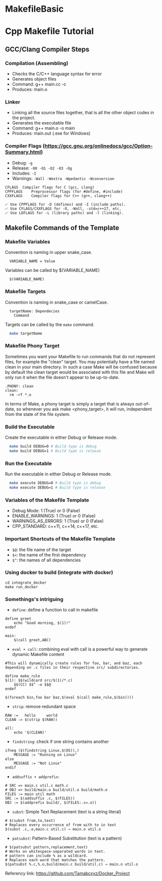 # MakefileBasic

# Cpp Makefile Tutorial

## GCC/Clang Compiler Steps

### Compilation (Assembling)

- Checks the C/C++ language syntax for error
- Generates object files
- Command: g++ main.cc -c
- Produces: main.o

### Linker

- Linking all the source files together, that is all the other object codes in the project.
- Generates the executable file
- Command: g++ main.o -o main
- Produces: main.out (.exe for Windows)

### Compiler Flags (https://gcc.gnu.org/onlinedocs/gcc/Option-Summary.html)

- Debug: ```-g```
- Release: ```-O0 -O1 -O2 -O3 -Og```
- Includes: ```-I```
- Warnings: ```-Wall -Wextra -Wpedantic -Wconversion```

```
CFLAGS	Compiler flags for C (gcc, clang)
CPPFLAGS	Preprocessor flags (for #define, #include)
CXXFLAGS	Compiler flags for C++ (g++, clang++)

✅ Use CPPFLAGS for -D (defines) and -I (include paths).
✅ Use CFLAGS/CXXFLAGS for -O, -Wall, -std=c++17, etc.
✅ Use LDFLAGS for -L (library paths) and -l (linking).
```

## Makefile Commands of the Template

### Makefile Variables

Convention is naming in upper snake_case.

```make
  VARIABLE_NAME = Value
```

Variables can be called by $(VARIABLE_NAME)

```make
  $(VARIABLE_NAME)
```

### Makefile Targets

Convention is naming in snake_case or camelCase.

```make
  targetName: Dependecies
    Command
```

Targets can be called by the ```make``` command.

```bash
  make targetName
```

### Makefile Phony Target

Sometimes you want your Makefile to run commands that do not represent files, for example the "clean" target. You may potentially have a file named clean in your main directory. In such a case Make will be confused because by default the clean target would be associated with this file and Make will only run it when the file doesn't appear to be up-to-date.

```make
.PHONY: clean
clean:
  rm -rf *.o
```

In terms of Make, a phony target is simply a target that is always out-of-date, so whenever you ask make <phony_target>, it will run, independent from the state of the file system.

### Build the Executable

Create the executable in either Debug or Release mode.

```bash
  make build DEBUG=0 # Build type is debug
  make build DEBUG=1 # Build type is release
```

### Run the Executable

Run the executable in either Debug or Release mode.

```bash
  make execute DEBUG=0 # Build type is debug
  make execute DEBUG=1 # Build type is release
```

### Variables of the Makefile Template

- Debug Mode: 1 (True) or 0 (False)
- ENABLE_WARNINGS: 1 (True) or 0 (False)
- WARNINGS_AS_ERRORS: 1 (True) or 0 (False)
- CPP_STANDARD: c++11, c++14, c++17, etc.

### Important Shortcuts of the Makefile Template

- ```$@```: the file name of the target
- ```$<```: the name of the first dependency
- ```$^```: the names of all dependencies


### Using docker to build (integrate with docker)

```
cd integrate_docker
make run_docker
```

### Somethings's intriguing
- ```define```: define a function to call in makefile
```
define greet
	echo "Good morning, $(1)!"
endef

main:
	$(call greet,ABC)
```
- ```eval + call```: combining eval with call is a powerful way to generate dynamic Makefile content
```
#This will dynamically create rules for foo, bar, and baz, each depending on .c files in their respective src/ subdirectories.

define make_rule
$(1): $$(wildcard src/$(1)/*.c)
	$$(CC) $$^ -o $$@
endef

$(foreach bin,foo bar baz,$(eval $(call make_rule,$(bin))))
```
- ```strip```: remove redundant space
```
RAW :=   hello     world    
CLEAN := $(strip $(RAW))

all:
	echo '$(CLEAN)'
```
- ```findstring```: check if one string contains another
```
ifneq ($(findstring Linux,$(OS)),)
    MESSAGE := "Running on Linux"
else
    MESSAGE := "Not Linux"
endif
```
- ```addsuffix + addprefix```: 
```
# SRC => main.c util.c math.c
# OBJ => build/main.o build/util.o build/math.o
FILES := main util math
SRC := $(addsuffix .c, $(FILES))
OBJ := $(addprefix build/, $(FILES:.c=.o))
```
- ```subst```: Simple Text Replacement (text is a string literal)
```
# $(subst from,to,text)
# Replaces every occurrence of from with to in text
$(subst .c,.o,main.c util.c) → main.o util.o
```
- ```patsubst```: Pattern-Based Substitution (text is a pattern)
```
# $(patsubst pattern,replacement,text)
# Works on whitespace-separated words in text.
# pattern can include % as a wildcard.
# Replaces each word that matches the pattern.
$(patsubst %.c,%.o,build/main.c build/util.c) → main.o util.o
```

Referency link: https://github.com/Tamabcxyz/Docker_Project